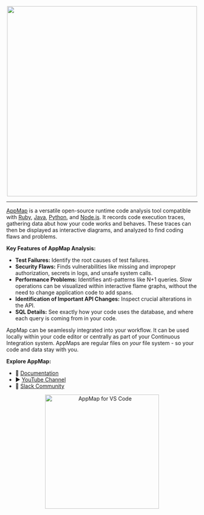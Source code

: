 <p align="center">
    <picture >
      <source srcset="https://github.com/getappmap/.github/raw/main/profile/images/appmap-logo-blk-type.png" media="(prefers-color-scheme: light)" alt="AppMap Logo">
      <img src="https://github.com/getappmap/.github/raw/main/profile/images/appmap-logo-wht-type.png" width="500px">
    </picture>
</p>

--- 

[AppMap](https://appmap.io) is a versatile open-source runtime code analysis tool compatible with [Ruby](https://github.com/getappmap/appmap-ruby), [Java](https://github.com/getappmap/appmap-java), [Python](https://github.com/getappmap/appmap-python), and [Node.js](https://github.com/getappmap/appmap-agent-js). It records code execution traces, gathering data abut how your code works and behaves. These traces can then be displayed as interactive diagrams, and analyzed to find coding flaws and problems.

**Key Features of AppMap Analysis:**

- **Test Failures:** Identify the root causes of test failures.
- **Security Flaws:** Finds vulnerabilities like missing and impropepr authorization, secrets in logs, and unsafe system calls.
- **Performance Problems:** Identifies anti-patterns like N+1 queries. Slow operations can be visualized within interactive flame graphs, without the need to change application code to add spans. 
- **Identification of Important API Changes:** Inspect crucial alterations in the API.
- **SQL Details:** See exactly how your code uses the database, and where each query is coming from in your code. 

AppMap can be seamlessly integrated into your workflow. It can be used locally within your code editor or centrally as part of your Continuous Integration system. AppMaps are regular files on _your_ file system - so your code and data stay with you. 

**Explore AppMap:**

- 📖 [Documentation](https://appmap.io/docs/appmap-overview.html) 
- ▶️ [YouTube Channel](https://www.youtube.com/channel/UCxVv4gVnr2Uf2PSzoELZUcg)
- 💬 [Slack Community](https://appmap.io/slack)  

<p align="center" dir="auto">
  <a href="http://getappmap.com" rel="nofollow"><img src="https://github.com/getappmap/.github/raw/main/profile/images/get-appmap-button.png" alt="AppMap for VS Code" style="width: 300px; max-width: 100%;"></a>
</p>
